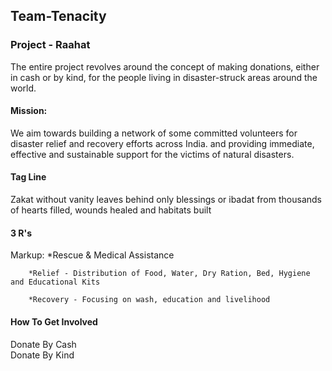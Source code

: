 ## Team-Tenacity

### Project - Raahat

The entire project revolves around the concept of making donations, either in cash or by kind, for the people living in disaster-struck areas around the world.
#### Mission:
We aim towards building a network of some committed volunteers for disaster relief and recovery efforts across India. 
and providing immediate, effective and sustainable support for the victims of natural disasters.

#### Tag Line
Zakat without vanity leaves behind only blessings or ibadat from thousands of hearts filled, wounds healed and habitats built

#### 3 R's
Markup: *Rescue & Medical Assistance

        *Relief - Distribution of Food, Water, Dry Ration, Bed, Hygiene and Educational Kits

        *Recovery - Focusing on wash, education and livelihood

#### How To Get Involved
Donate By Cash <br>
Donate By Kind


